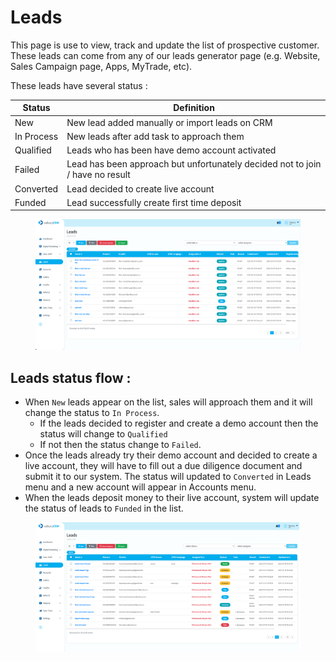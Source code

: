 # Leads

This page is use to view, track and update the list of prospective customer. These leads can come from any of our leads generator page (e.g. Website, Sales Campaign page, Apps, MyTrade, etc).

These leads have several status :&#x20;

| Status     | Definition                                                                    |
| ---------- | ----------------------------------------------------------------------------- |
| New        | New lead added manually or import leads on CRM                                |
| In Process | New leads after add task to approach them                                     |
| Qualified  | Leads who has been have demo account activated                                |
| Failed     | Lead has been approach but unfortunately decided not to join / have no result |
| Converted  | Lead decided to create live account                                           |
| Funded     | Lead successfully create first time deposit                                   |

<figure><img src="../../.gitbook/assets/Screenshot 2023-02-07 at 14.49.24.png" alt=""><figcaption></figcaption></figure>

## Leads status flow :&#x20;

* When `New` leads appear on the list, sales will approach them and it will change the status to `In Process`.
  * If the leads decided to register and create a demo account then the status will change to `Qualified`
  * If not then the status change to `Failed`.
* Once the leads already try their demo account and decided to create a live account, they will have to fill out a due diligence document and submit it to our system. The status will updated to `Converted` in Leads menu and a new account will appear in Accounts menu.
* When the leads deposit money to their live account, system will update the status of leads to `Funded` in the list.

<figure><img src="../../.gitbook/assets/Screenshot 2023-02-08 at 16.01.34.png" alt=""><figcaption></figcaption></figure>



